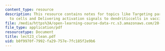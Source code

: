 ```yaml
---
content_type: resource
description: This resource contains notes for topics like Targeting particles/molecules
  to cells and Delivering activation signals to dendriticcells in vaccines.
file: /media/https%3A/open-learning-course-data-rc.s3.amazonaws.com/20-462j-molecular-principles-of-biomaterials-spring-2006/b0f9970f7992fa29757e7fc185f2e9b6_lect23_clean.pdf
file_type: application/pdf
resourcetype: Document
title: lect23_clean.pdf
uid: b0f9970f-7992-fa29-757e-7fc185f2e9b6
---
```

